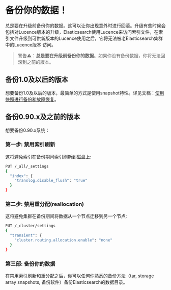 # 备份你的数据！

总是要在升级前备份你的数据。这可以让你出现意外时进行回滚。升级有些时候会包括对Lucence版本的升级，Elasticsearch使用Lucence来访问索引文件，在索引文件升级到可供新版本的Lucence使用之后，它将无法被老Elasticsearch集群中的Lucence版本 访问。

> 警告⚠️：**__总是要在升级前备份你的数据__**。如果你没有备份数据，你将无法回滚到之前的版本。

## 备份1.0及以后的版本

想要备份1.0及以后的版本，最简单的方式是使用snapshot特性。详见文档：[使用快照进行备份和故障恢复](/modules/snapshot-and-restore.md)。

## 备份0.90.x及之前的版本

想要备份0.90.x系统：

### 第一步: 禁用索引刷新

这将避免索引在备份期间索引刷新到磁盘上:

```bash
PUT /_all/_settings
{
  "index": {
    "translog.disable_flush": "true"
  }
}
```

### 第二步: 禁用重分配(reallocation)

这将避免集群在备份期间将数据从一个节点迁移到另一个节点:

```bash
PUT /_cluster/settings
{
  "transient": {
    "cluster.routing.allocation.enable": "none"
  }
}
```

### 第三部: 备份你的数据

在禁用索引刷新和重分配之后，你可以任何你熟悉的备份方法（tar, storage array snapshots, 备份软件）备份Elasticsearch的数据目录。

